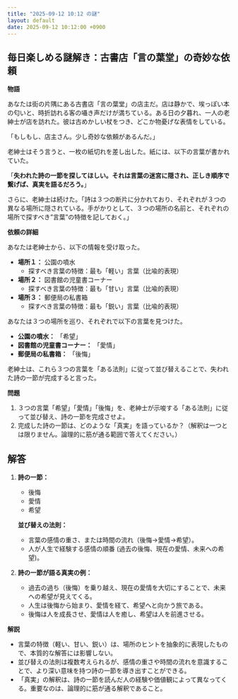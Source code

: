 ```yaml
---
title: "2025-09-12 10:12 の謎"
layout: default
date: 2025-09-12 10:12:00 +0900
---
```

## 毎日楽しめる謎解き：古書店「言の葉堂」の奇妙な依頼

**物語**

あなたは街の片隅にある古書店「言の葉堂」の店主だ。店は静かで、埃っぽい本の匂いと、時折訪れる客の囁き声だけが満ちている。ある日の夕暮れ、一人の老紳士が店を訪れた。彼は古めかしい杖をつき、どこか物憂げな表情をしている。

「もしもし、店主さん。少し奇妙な依頼があるんだ。」

老紳士はそう言うと、一枚の紙切れを差し出した。紙には、以下の言葉が書かれていた。

「**失われた詩の一節を探してほしい。それは言葉の迷宮に隠され、正しき順序で繋げば、真実を語るだろう。**」

さらに、老紳士は続けた。「詩は３つの断片に分かれており、それぞれが３つの異なる場所に隠されている。手がかりとして、３つの場所の名前と、それぞれの場所で探すべき”言葉”の特徴を記しておく。」

**依頼の詳細**

あなたは老紳士から、以下の情報を受け取った。

*   **場所１：** 公園の噴水
    *   探すべき言葉の特徴：最も「軽い」言葉（比喩的表現）
*   **場所２：** 図書館の児童書コーナー
    *   探すべき言葉の特徴：最も「甘い」言葉（比喩的表現）
*   **場所３：** 郵便局の私書箱
    *   探すべき言葉の特徴：最も「鋭い」言葉（比喩的表現）

あなたは３つの場所を巡り、それぞれで以下の言葉を見つけた。

*   **公園の噴水：** 「希望」
*   **図書館の児童書コーナー：** 「愛情」
*   **郵便局の私書箱：** 「後悔」

老紳士は、これら３つの言葉を「ある法則」に従って並び替えることで、失われた詩の一節が完成すると言った。

**問題**

1.  ３つの言葉「希望」「愛情」「後悔」を、老紳士が示唆する「ある法則」に従って並び替え、詩の一節を完成させよ。
2.  完成した詩の一節は、どのような「真実」を語っているか？（解釈は一つとは限りません。論理的に筋が通る範囲で答えてください。）

## 解答

1.  **詩の一節：**

    *   後悔
    *   愛情
    *   希望

    **並び替えの法則：**

    *   言葉の感情の重さ、または時間の流れ（後悔→愛情→希望）。
    *   人が人生で経験する感情の順番 (過去の後悔、現在の愛情、未来への希望)。

2.  **詩の一節が語る真実の例：**

    *   過去の過ち（後悔）を乗り越え、現在の愛情を大切にすることで、未来への希望が見えてくる。
    *   人生は後悔から始まり、愛情を経て、希望へと向かう旅である。
    *   後悔は人を成長させ、愛情は人を癒し、希望は人を前進させる。

**解説**

*   言葉の特徴（軽い、甘い、鋭い）は、場所のヒントを抽象的に表現したもので、本質的な解答には影響しない。
*   並び替えの法則は複数考えられるが、感情の重さや時間の流れを意識することで、より深い意味を持つ詩の一節を導き出すことができる。
*   「真実」の解釈は、詩の一節を読んだ人の経験や価値観によって異なってくる。重要なのは、論理的に筋が通る解釈であること。
